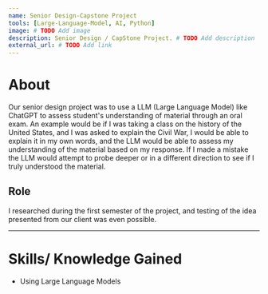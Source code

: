 ```yaml
---
name: Senior Design-Capstone Project
tools: [Large-Language-Model, AI, Python]
image: # TODO Add image
description: Senior Design / CapStone Project. # TODO Add description
external_url: # TODO Add link
---
```


# About
Our senior design project was to use a LLM (Large Language Model) like ChatGPT to assess student's understanding of material through an oral exam. An example would be if I was taking a class on the history of the United States, and I was asked to explain the Civil War, I would be able to explain it in my own words, and the LLM would be able to assess my understanding of the material based on my response. If I made a mistake the LLM would attempt to probe deeper or in a different direction to see if I truly understood the material.

## Role
I researched during the first semester of the project, and testing of the idea presented from our client was even possible.

---

# Skills/ Knowledge Gained

- Using Large Language Models
